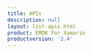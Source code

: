 ```yaml
---
title: APIs
description: null
layout: list-apis.html
product: EMDK For Xamarin
productversion: '2.4'
---
```


















